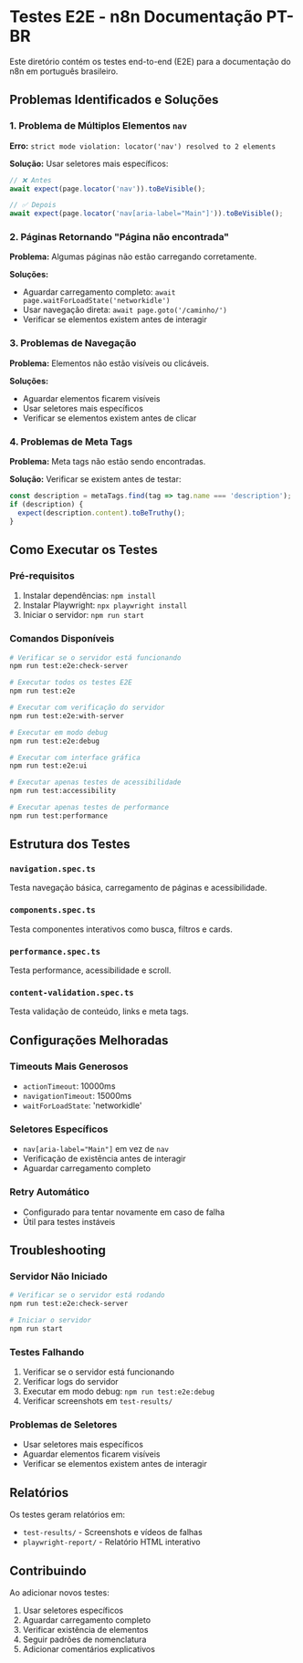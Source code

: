 # Testes E2E - n8n Documentação PT-BR

Este diretório contém os testes end-to-end (E2E) para a documentação do n8n em português brasileiro.

## Problemas Identificados e Soluções

### 1. **Problema de Múltiplos Elementos `nav`**
**Erro:** `strict mode violation: locator('nav') resolved to 2 elements`

**Solução:** Usar seletores mais específicos:
```typescript
// ❌ Antes
await expect(page.locator('nav')).toBeVisible();

// ✅ Depois
await expect(page.locator('nav[aria-label="Main"]')).toBeVisible();
```

### 2. **Páginas Retornando "Página não encontrada"**
**Problema:** Algumas páginas não estão carregando corretamente.

**Soluções:**
- Aguardar carregamento completo: `await page.waitForLoadState('networkidle')`
- Usar navegação direta: `await page.goto('/caminho/')`
- Verificar se elementos existem antes de interagir

### 3. **Problemas de Navegação**
**Problema:** Elementos não estão visíveis ou clicáveis.

**Soluções:**
- Aguardar elementos ficarem visíveis
- Usar seletores mais específicos
- Verificar se elementos existem antes de clicar

### 4. **Problemas de Meta Tags**
**Problema:** Meta tags não estão sendo encontradas.

**Solução:** Verificar se existem antes de testar:
```typescript
const description = metaTags.find(tag => tag.name === 'description');
if (description) {
  expect(description.content).toBeTruthy();
}
```

## Como Executar os Testes

### Pré-requisitos
1. Instalar dependências: `npm install`
2. Instalar Playwright: `npx playwright install`
3. Iniciar o servidor: `npm run start`

### Comandos Disponíveis

```bash
# Verificar se o servidor está funcionando
npm run test:e2e:check-server

# Executar todos os testes E2E
npm run test:e2e

# Executar com verificação do servidor
npm run test:e2e:with-server

# Executar em modo debug
npm run test:e2e:debug

# Executar com interface gráfica
npm run test:e2e:ui

# Executar apenas testes de acessibilidade
npm run test:accessibility

# Executar apenas testes de performance
npm run test:performance
```

## Estrutura dos Testes

### `navigation.spec.ts`
Testa navegação básica, carregamento de páginas e acessibilidade.

### `components.spec.ts`
Testa componentes interativos como busca, filtros e cards.

### `performance.spec.ts`
Testa performance, acessibilidade e scroll.

### `content-validation.spec.ts`
Testa validação de conteúdo, links e meta tags.

## Configurações Melhoradas

### Timeouts Mais Generosos
- `actionTimeout`: 10000ms
- `navigationTimeout`: 15000ms
- `waitForLoadState`: 'networkidle'

### Seletores Específicos
- `nav[aria-label="Main"]` em vez de `nav`
- Verificação de existência antes de interagir
- Aguardar carregamento completo

### Retry Automático
- Configurado para tentar novamente em caso de falha
- Útil para testes instáveis

## Troubleshooting

### Servidor Não Iniciado
```bash
# Verificar se o servidor está rodando
npm run test:e2e:check-server

# Iniciar o servidor
npm run start
```

### Testes Falhando
1. Verificar se o servidor está funcionando
2. Verificar logs do servidor
3. Executar em modo debug: `npm run test:e2e:debug`
4. Verificar screenshots em `test-results/`

### Problemas de Seletores
- Usar seletores mais específicos
- Aguardar elementos ficarem visíveis
- Verificar se elementos existem antes de interagir

## Relatórios

Os testes geram relatórios em:
- `test-results/` - Screenshots e vídeos de falhas
- `playwright-report/` - Relatório HTML interativo

## Contribuindo

Ao adicionar novos testes:
1. Usar seletores específicos
2. Aguardar carregamento completo
3. Verificar existência de elementos
4. Seguir padrões de nomenclatura
5. Adicionar comentários explicativos 